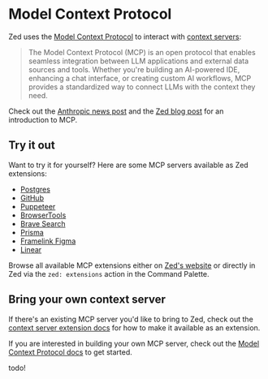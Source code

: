 # Model Context Protocol

Zed uses the [Model Context Protocol](https://modelcontextprotocol.io/) to interact with [context servers](./context-servers.md):

> The Model Context Protocol (MCP) is an open protocol that enables seamless integration between LLM applications and external data sources and tools. Whether you're building an AI-powered IDE, enhancing a chat interface, or creating custom AI workflows, MCP provides a standardized way to connect LLMs with the context they need.

Check out the [Anthropic news post](https://www.anthropic.com/news/model-context-protocol) and the [Zed blog post](https://zed.dev/blog/mcp) for an introduction to MCP.

## Try it out

Want to try it for yourself? Here are some MCP servers available as Zed extensions:

- [Postgres](https://github.com/zed-extensions/postgres-context-server)
- [GitHub](https://github.com/LoamStudios/zed-mcp-server-github)
- [Puppeteer](https://github.com/zed-extensions/mcp-server-puppeteer)
- [BrowserTools](https://github.com/mirageN1349/browser-tools-context-server)
- [Brave Search](https://github.com/zed-extensions/mcp-server-brave-search)
- [Prisma](https://github.com/aqrln/prisma-mcp-zed)
- [Framelink Figma](https://github.com/LoamStudios/zed-mcp-server-figma)
- [Linear](https://github.com/LoamStudios/zed-mcp-server-linear)

Browse all available MCP extensions either on [Zed's website](https://zed.dev/extensions?filter=context-servers) or directly in Zed via the `zed: extensions` action in the Command Palette.

## Bring your own context server

If there's an existing MCP server you'd like to bring to Zed, check out the [context server extension docs](../extensions/context-servers.md) for how to make it available as an extension.

If you are interested in building your own MCP server, check out the [Model Context Protocol docs](https://modelcontextprotocol.io/introduction#get-started-with-mcp) to get started.

todo!
